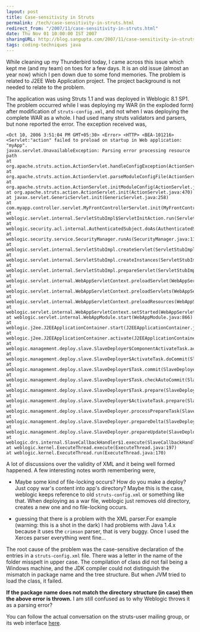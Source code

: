 ```yaml
---
layout: post
title: Case-sensitivity in Struts
permalink: /tech/case-sensitivity-in-struts.html
redirect_from: "/2007/11/case-sensitivity-in-struts.html"
date: Thu Nov 01 10:00:00 IST 2007
sharingURL: http://blog.sangupta.com/2007/11/case-sensitivity-in-struts.html
tags: coding-techniques java
---
```


While cleaning up my Thunderbird today, I came across this issue which kept me (and 
my team) on toes for a few days. It is an old issue (almost an year now) which I pen 
down due to some fond memories. The problem is related to J2EE Web Application project. 
The project background is not needed to relate to the problem.

The application was using Struts 1.1 and was deployed in Weblogic 8.1 SP1. The problem 
occurred while I was deploying my WAR (in the exploded form) after modification of 
`struts-config.xml`, and not when I was deploying the complete WAR as a whole. I had 
used many struts validators and parsers, but none reported the error. The exception 
received was,

```
<Oct 10, 2006 3:51:04 PM GMT+05:30> <Error> <HTTP> <BEA-101216> <Servlet:"action" failed to preload on startup in Web application: "myApp".
javax.servlet.UnavailableException: Parsing error processing resource path
at org.apache.struts.action.ActionServlet.handleConfigException(ActionServlet.java:1035)
at org.apache.struts.action.ActionServlet.parseModuleConfigFile(ActionServlet.java:1014)
at org.apache.struts.action.ActionServlet.initModuleConfig(ActionServlet.java:955)
at org.apache.struts.action.ActionServlet.init(ActionServlet.java:470)
at javax.servlet.GenericServlet.init(GenericServlet.java:258)
at com.myapp.controller.servlet.MyFrontControllerServlet.init(MyFrontControllerServlet.java:91)
at weblogic.servlet.internal.ServletStubImpl$ServletInitAction.run(ServletStubImpl.java:1070)
at weblogic.security.acl.internal.AuthenticatedSubject.doAs(AuthenticatedSubject.java:317)
at weblogic.security.service.SecurityManager.runAs(SecurityManager.java:118)
at weblogic.servlet.internal.ServletStubImpl.createServlet(ServletStubImpl.java:893)
at weblogic.servlet.internal.ServletStubImpl.createInstances(ServletStubImpl.java:842)
at weblogic.servlet.internal.ServletStubImpl.prepareServlet(ServletStubImpl.java:782)
at weblogic.servlet.internal.WebAppServletContext.preloadServlet(WebAppServletContext.java:3236)
at weblogic.servlet.internal.WebAppServletContext.preloadServlets(WebAppServletContext.java:3181)
at weblogic.servlet.internal.WebAppServletContext.preloadResources(WebAppServletContext.java:3154)
at weblogic.servlet.internal.WebAppServletContext.setStarted(WebAppServletContext.java:5637)
at weblogic.servlet.internal.WebAppModule.start(WebAppModule.java:866)
at weblogic.j2ee.J2EEApplicationContainer.start(J2EEApplicationContainer.java:2017)
at weblogic.j2ee.J2EEApplicationContainer.activate(J2EEApplicationContainer.java:2058)
at weblogic.management.deploy.slave.SlaveDeployer$ComponentActivateTask.activateContainer(SlaveDeployer.java:2624)
at weblogic.management.deploy.slave.SlaveDeployer$ActivateTask.doCommit(SlaveDeployer.java:2547)
at weblogic.management.deploy.slave.SlaveDeployer$Task.commit(SlaveDeployer.java:2349)
at weblogic.management.deploy.slave.SlaveDeployer$Task.checkAutoCommit(SlaveDeployer.java:2431)
at weblogic.management.deploy.slave.SlaveDeployer$Task.prepare(SlaveDeployer.java:2343)
at weblogic.management.deploy.slave.SlaveDeployer$ActivateTask.prepare(SlaveDeployer.java:2511)
at weblogic.management.deploy.slave.SlaveDeployer.processPrepareTask(SlaveDeployer.java:833)
at weblogic.management.deploy.slave.SlaveDeployer.prepareDelta(SlaveDeployer.java:542)
at weblogic.management.deploy.slave.SlaveDeployer.prepareUpdate(SlaveDeployer.java:500)
at weblogic.drs.internal.SlaveCallbackHandler$1.execute(SlaveCallbackHandler.java:25)
at weblogic.kernel.ExecuteThread.execute(ExecuteThread.java:197)
at weblogic.kernel.ExecuteThread.run(ExecuteThread.java:170)
```

A lot of discussions over the validity of XML and it being well formed happened. A few 
interesting notes worth remembering were,

* Maybe some kind of file-locking occurs? How do you make a deploy? Just copy war's content into 
app's directory? Maybe this is the case, weblogic keeps reference to old `struts-config.xml` or 
something like that. When deploying as a war file, weblogic just removes old directory, creates 
a new one and no file-locking occurs.
    
* guessing that there is a problem with the XML parser.For example (warning: this is a shot in 
the dark) I had problems with Java 1.4.x because it uses the `crimson` parser, that is very 
buggy. Once I used the Xerces parser everything went fine...

The root cause of the problem was the case-sensitive declaration of the entries in a `struts-config.xml`
file. There was a letter in the name of the folder misspelt in upper case. The compilation of class
did not fail being a Windows machine, and the JDK compiler could not distinguish the mismatch in 
package name and the tree structure. But when JVM tried to load the class, it failed.


**If the package name does not match the directory structure (in case) then the above error is thrown.**
I am still confused as to why Weblogic throws it as a parsing error?


You can follow the actual conversation on the struts-user mailing group, or its web interface 
<a href="http://servlets.com/archive/servlet/ReadMsg?msgId=674536&amp;listName=struts-user">here</a>.
